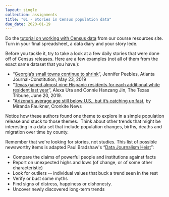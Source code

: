```yaml
---
layout: single
collection: assignments
title: "01 - Stories in Census population data"
due_date: 2020-01-19
---
```


Do the [tutorial on working with Census data]({{site.cdocs}}/excel/practice/01-excel-azpop-exercise) from our course resources site. Turn in your final spreadsheet, a data diary and your story lede.

Before you tackle it, try to take a look at a few daily stories that were done off of Census releases. Here are a few examples (not all of them from the exact same dataset that you have.):

* “[Georgia’s small towns continue to shrink](https://www.ajc.com/news/state--regional/georgia-small-towns-continue-shrink-new-census-estimates-show/UtBP7y33fkDXUZqABgq2BM/)”, Jennifer Peebles, Atlanta Journal-Constitution, May 23, 2019
* “[Texas gained almost nine Hispanic residents for each additional white resident last year](https://www.texastribune.org/2019/06/20/texas-hispanic-population-pace-surpass-white-residents/)”, Alexa Ura and Connie Hanzang Jin, The Texas Tribune, June 20, 2019.
* "[Arizona’s average age still below U.S., but it’s catching up fast](https://cronkitenews.azpbs.org/2019/06/21/arizonas-average-age-still-below-u-s-but-its-catching-up-fast/), by Miranda Faulkner, Cronkite News

Notice how these authors found one theme to explore in a simple population release and stuck to those themes.  Think about other trends that might be interesting in a data set that include population changes, births, deaths and migration over time by county.

Remember that we're looking for stories, not studies. This list of possible newsworthy items is adapted Paul Bradshaw's “[Data Journalism Heist](https://leanpub.com/DataJournalismHeist)”:

* Compare the claims of powerful people and institutions against facts
* Report on unexpected highs and lows (of change, or of some other characteristic)
* Look for outliers -- individual values that buck a trend seen in the rest
* Verify or bust some myths
* Find signs of distress, happiness or dishonesty.
* Uncover newly discovered long-term trends
